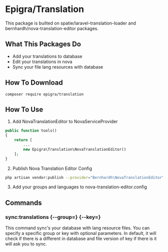 # Epigra/Translation

This package is builted on spatie/laravel-translation-loader and 
bernhardh/nova-translation-editor packages.

## What This Packages Do

* Add your translations to database
* Edit your translations in nova
* Sync your file lang resources with database

## How To Download

```
composer require epigra/translation
```

## How To Use

1. Add NovaTranslationEditor to NovaServiceProvider
```php
public function tools()
{
    return [
        ...
        new Epigra\Translation\NovaTranslationEditor()
    ];
}
```
2. Publish Nova Translation Editor Config
```bash
php artisan vendor:publish --provider="Bernhardh\NovaTranslationEditor\ToolServiceProvider"
```
3. Add your groups and languages to nova-translation-editor.config

## Commands

### sync:translations {--group=} {--key=}

This command sync's your database with lang resource files. You can specify a specific group or key with optional parameters.
In default, it will check if there is a different in database and file version of key if there is it will ask you to sync.